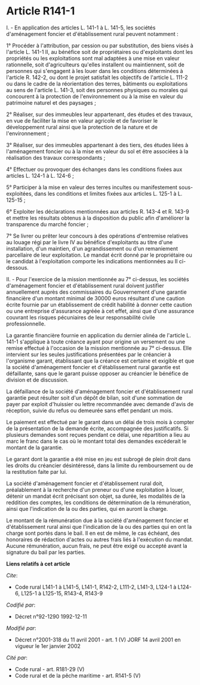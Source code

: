 # Article R141-1

I. - En application des articles L. 141-1 à L. 141-5, les sociétés d'aménagement foncier et d'établissement rural peuvent
notamment :

1° Procéder à l'attribution, par cession ou par substitution, des biens visés à l'article L. 141-1 II, au bénéfice soit de
propriétaires ou d'exploitants dont les propriétés ou les exploitations sont mal adaptées à une mise en valeur rationnelle,
soit d'agriculteurs qu'elles installent ou maintiennent, soit de personnes qui s'engagent à les louer dans les conditions
déterminées à l'article R. 142-2, ou dont le projet satisfait les objectifs de l'article L. 111-2 ou dans le cadre de la
réorientation des terres, bâtiments ou exploitations au sens de l'article L. 141-3, soit des personnes physiques ou morales
qui concourent à la protection de l'environnement ou à la mise en valeur du patrimoine naturel et des paysages ;

2° Réaliser, sur des immeubles leur appartenant, des études et des travaux, en vue de faciliter la mise en valeur agricole et
de favoriser le développement rural ainsi que la protection de la nature et de l'environnement ;

3° Réaliser, sur des immeubles appartenant à des tiers, des études liées à l'aménagement foncier ou à la mise en valeur du
sol et être associées à la réalisation des travaux correspondants ;

4° Effectuer ou provoquer des échanges dans les conditions fixées aux articles L. 124-1 à L. 124-6 ;

5° Participer à la mise en valeur des terres incultes ou manifestement sous-exploitées, dans les conditions et limites fixées
aux articles L. 125-1 à L. 125-15 ;

6° Exploiter les déclarations mentionnées aux articles R. 143-4 et R. 143-9 et mettre les résultats obtenus à la disposition
du public afin d'améliorer la transparence du marché foncier ;

7° Se livrer ou prêter leur concours à des opérations d'entremise relatives au louage régi par le livre IV au bénéfice
d'exploitants au titre d'une installation, d'un maintien, d'un agrandissement ou d'un remaniement parcellaire de leur
exploitation. Le mandat écrit donné par le propriétaire ou le candidat à l'exploitation comporte les indications mentionnées
au II ci-dessous.

II. - Pour l'exercice de la mission mentionnée au 7° ci-dessus, les sociétés d'aménagement foncier et d'établissement rural
doivent justifier annuellement auprès des commissaires du Gouvernement d'une garantie financière d'un montant minimal de
30000 euros résultant d'une caution écrite fournie par un établissement de crédit habilité à donner cette caution ou une
entreprise d'assurance agréée à cet effet, ainsi que d'une assurance couvrant les risques pécuniaires de leur responsabilité
civile professionnelle.

La garantie financière fournie en application du dernier alinéa de l'article L. 141-1 s'applique à toute créance ayant pour
origine un versement ou une remise effectué à l'occasion de la mission mentionnée au 7° ci-dessus. Elle intervient sur les
seules justifications présentées par le créancier à l'organisme garant, établissant que la créance est certaine et exigible
et que la société d'aménagement foncier et d'établissement rural garantie est défaillante, sans que le garant puisse opposer
au créancier le bénéfice de division et de discussion.

La défaillance de la société d'aménagement foncier et d'établissement rural garantie peut résulter soit d'un dépôt de bilan,
soit d'une sommation de payer par exploit d'huissier ou lettre recommandée avec demande d'avis de réception, suivie du refus
ou demeurée sans effet pendant un mois.

Le paiement est effectué par le garant dans un délai de trois mois à compter de la présentation de la demande écrite,
accompagnée des justificatifs. Si plusieurs demandes sont reçues pendant ce délai, une répartition a lieu au marc le franc
dans le cas où le montant total des demandes excéderait le montant de la garantie.

Le garant dont la garantie a été mise en jeu est subrogé de plein droit dans les droits du créancier désintéressé, dans la
limite du remboursement ou de la restitution faite par lui.

La société d'aménagement foncier et d'établissement rural doit, préalablement à la recherche d'un preneur ou d'une
exploitation à louer, détenir un mandat écrit précisant son objet, sa durée, les modalités de la reddition des comptes, les
conditions de détermination de la rémunération, ainsi que l'indication de la ou des parties, qui en auront la charge.

Le montant de la rémunération due à la société d'aménagement foncier et d'établissement rural ainsi que l'indication de la ou
des parties qui en ont la charge sont portés dans le bail. Il en est de même, le cas échéant, des honoraires de rédaction
d'actes ou autres frais liés à l'exécution du mandat. Aucune rémunération, aucun frais, ne peut être exigé ou accepté avant
la signature du bail par les parties.

**Liens relatifs à cet article**

_Cite_:

  - Code rural L141-1 à L141-5, L141-1, R142-2, L111-2, L141-3, L124-1 à L124-6, L125-1 à L125-15, R143-4, R143-9

_Codifié par_:

  - Décret n°92-1290 1992-12-11

_Modifié par_:

  - Décret n°2001-318 du 11 avril 2001 - art. 1 (V) JORF 14 avril 2001 en vigueur le 1er janvier 2002

_Cité par_:

  - Code rural - art. R181-29 (V)
  - Code rural et de la pêche maritime - art. R141-5 (V)

